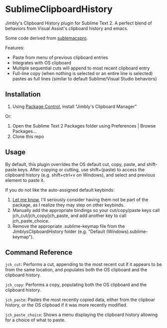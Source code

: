 SublimeClipboardHistory
=======================

Jimbly's Clipboard History plugin for Sublime Text 2.  A perfect blend
of behaviors from Visual Assist's clipboard history and emacs.

Some code derived from [sublemacspro](https://github.com/grundprinzip/sublemacspro).

Features:
* Paste from menu of previous clipboard entries
* Integrates with OS clipboard
* Multiple sequential cuts will append to most recent clipboard entry
* Full-line copy (when nothing is selected or an entire line is selected) pastes as full lines (similar to default Sublime/Visual Studio behaviors)

Installation
------------

1. Using [Package Control](http://wbond.net/sublime_packages/package_control), install "Jimbly's Clipboard Manager"

Or:

1. Open the Sublime Text 2 Packages folder using Preferences | Browse Packages...
2. Clone this repo

Usage
-----

By default, this plugin overrides the OS default cut, copy, paste, and shift-paste keys.
After copying or cutting, use shift+(paste) to access the clipboard history (e.g. shift+ctrl+v on Windows),
and select and previous element to paste it.

If you do not like the auto-assigned default keybinds:

1. [Let me know](https://github.com/Jimbly), I'll seriously consider having them not be part of the package, as I realize they may step on other keybinds.
2. Manually add the appropriate bindings so your cut/copy/paste keys call jch_cut/jch_copy/jch_paste, and add another key to call jch_paste_choice.
3. Remove the appropriate .sublime-keymap file from the JimblysClipboardHistory folder (e.g. "Default (Windows).sublime-keymap").

Command Reference
-----------------
`jch_cut`: Performs a cut, appending to the most recent cut if it appears to be from the same location, and populates both the OS clipboard and the clipboard history.

`jch_copy`: Performs a copy, populating both the OS clipboard and the clipboard history.

`jch_paste`: Pastes the most recently copied data, either from the clipboar history, or the OS clipboad if it was more recently modified.

`jch_paste_choice`: Shows a menu displaying the clipboard history allowing for a choice of what to paste.
